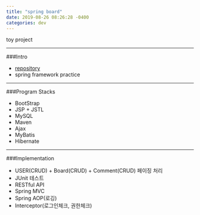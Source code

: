 ```yaml
---
title: "spring board"
date: 2019-08-26 08:26:28 -0400
categories: dev
---
```


toy project

---

###Intro
- [repository]
- spring framework practice

---

###Program Stacks
- BootStrap
- JSP + JSTL
- MySQL
- Maven
- Ajax
- MyBatis
- Hibernate

---

###Implementation
- USER(CRUD) + Board(CRUD) + Comment(CRUD) 페이징 처리
- JUnit 테스트
- RESTful API
- Spring MVC
- Spring AOP(로깅)
- Interceptor(로그인체크, 권한체크)

[repository]: https://github.com/blackjayH/Spring-board-practice
